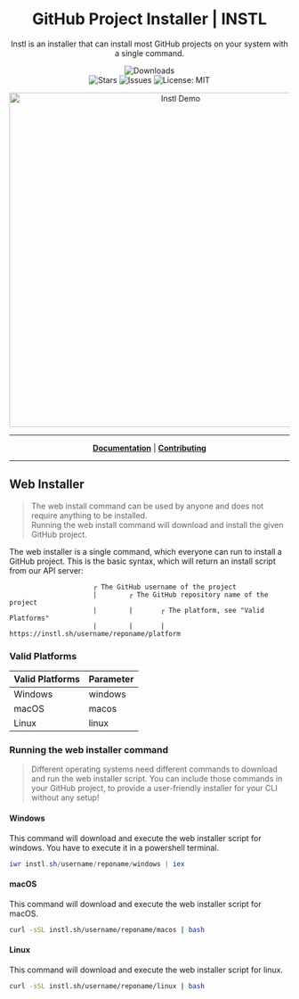 <h1 align="center">GitHub Project Installer | INSTL</h1>
<p align="center">Instl is an installer that can install most GitHub projects on your system with a single command.</p>

<p align="center">

<a style="text-decoration: none" href="https://github.com/installer/installer/releases">
<img src="https://img.shields.io/badge/platform-windows%20%7C%20macos%20%7C%20linux-informational?style=for-the-badge" alt="Downloads">
</a>

<br>

<a style="text-decoration: none" href="https://github.com/installer/installer/stargazers">
<img src="https://img.shields.io/github/stars/installer/installer.svg?style=flat-square" alt="Stars">
</a>

<a style="text-decoration: none" href="https://github.com/installer/installer/issues">
<img src="https://img.shields.io/github/issues/installer/installer.svg?style=flat-square" alt="Issues">
</a>

<a style="text-decoration: none" href="https://opensource.org/licenses/MIT">
<img src="https://img.shields.io/badge/License-MIT-yellow.svg?style=flat-square" alt="License: MIT">
</a>

</p>

<p align="center">
<img width="600" src="https://user-images.githubusercontent.com/31022056/179847018-5c6ac848-cc7a-4d1a-82a9-8fb30d59e928.png" alt="Instl Demo">
</p>

----

<p align="center">
<strong><a href="https://docs.instl.sh">Documentation</a></strong>
|
<strong><a href="https://docs.instl.sh/contributing/writing-code">Contributing</a></strong>
</p>

----

## Web Installer

> The web install command can be used by anyone and does not require anything to be installed.  
> Running the web install command will download and install the given GitHub project.

The web installer is a single command, which everyone can run to install a GitHub project.
This is the basic syntax, which will return an install script from our API server:

                         ┌ The GitHub username of the project
                         |        ┌ The GitHub repository name of the project
                         |        |       ┌ The platform, see "Valid Platforms"
                         |        |       |
	https://instl.sh/username/reponame/platform

### Valid Platforms

| Valid Platforms | Parameter |
|-----------------|-----------|
|     Windows     |  windows  |
|      macOS      |  macos    |
|      Linux      |  linux    |

### Running the web installer command

> Different operating systems need different commands to download and run the web installer script.
> You can include those commands in your GitHub project, to provide a user-friendly installer for your CLI without any setup!

#### Windows

This command will download and execute the web installer script for windows.
You have to execute it in a powershell terminal.

```powershell
iwr instl.sh/username/reponame/windows | iex
```

#### macOS

This command will download and execute the web installer script for macOS.

```bash
curl -sSL instl.sh/username/reponame/macos | bash
```

#### Linux

This command will download and execute the web installer script for linux.

```bash
curl -sSL instl.sh/username/reponame/linux | bash
```
